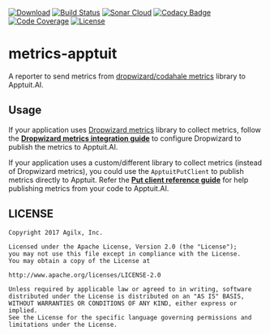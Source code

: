[![Download](https://api.bintray.com/packages/apptuitai/maven/metrics-apptuit/images/download.svg)](https://github.com/ApptuitAI/metrics-apptuit/releases/latest)
[![Build Status](https://img.shields.io/travis/ApptuitAI/metrics-apptuit.svg)](https://travis-ci.org/ApptuitAI/metrics-apptuit)
[![Sonar Cloud](https://sonarcloud.io/api/project_badges/measure?project=ai.apptuit.metrics%3Ametrics-apptuit&metric=alert_status)](https://sonarcloud.io/dashboard?id=ai.apptuit.metrics:metrics-apptuit)
[![Codacy Badge](https://api.codacy.com/project/badge/Grade/00757015e04e4dd7bf892819420ec890)](https://www.codacy.com/app/ApptuitAI/metrics-apptuit)
[![Code Coverage](https://img.shields.io/codecov/c/github/ApptuitAI/metrics-apptuit.svg)](https://codecov.io/gh/ApptuitAI/metrics-apptuit)
[![License](https://img.shields.io/github/license/ApptuitAI/metrics-apptuit.svg)](https://github.com/ApptuitAI/metrics-apptuit/blob/master/LICENSE)

# metrics-apptuit

A reporter to send metrics from [dropwizard/codahale metrics](http://metrics.dropwizard.io/) library to Apptuit.AI.

## Usage

If your application uses [Dropwizard metrics](http://metrics.dropwizard.io/) library to collect metrics, follow the **[Dropwizard metrics integration guide](https://github.com/ApptuitAI/metrics-apptuit/wiki/UsageDropwizard)** to configure Dropwizard to publish the metrics to Apptuit.AI.

If your application uses a custom/different library to collect metrics (instead of Dropwizard metrics), you could use the `ApptuitPutClient` to publish metrics directly to Apptuit. Refer the **[Put client reference guide](https://github.com/ApptuitAI/metrics-apptuit/wiki/UsagePutClient)** for help publishing metrics from your code to Apptuit.AI.


## LICENSE

```
Copyright 2017 Agilx, Inc.

Licensed under the Apache License, Version 2.0 (the "License");
you may not use this file except in compliance with the License.
You may obtain a copy of the License at

http://www.apache.org/licenses/LICENSE-2.0

Unless required by applicable law or agreed to in writing, software
distributed under the License is distributed on an "AS IS" BASIS,
WITHOUT WARRANTIES OR CONDITIONS OF ANY KIND, either express or implied.
See the License for the specific language governing permissions and
limitations under the License.
```
